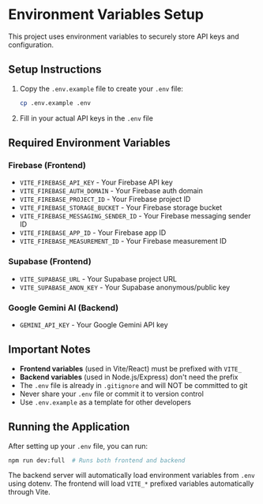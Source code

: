 # Environment Variables Setup

This project uses environment variables to securely store API keys and configuration.

## Setup Instructions

1. Copy the `.env.example` file to create your `.env` file:
   ```bash
   cp .env.example .env
   ```

2. Fill in your actual API keys in the `.env` file

## Required Environment Variables

### Firebase (Frontend)
- `VITE_FIREBASE_API_KEY` - Your Firebase API key
- `VITE_FIREBASE_AUTH_DOMAIN` - Your Firebase auth domain
- `VITE_FIREBASE_PROJECT_ID` - Your Firebase project ID
- `VITE_FIREBASE_STORAGE_BUCKET` - Your Firebase storage bucket
- `VITE_FIREBASE_MESSAGING_SENDER_ID` - Your Firebase messaging sender ID
- `VITE_FIREBASE_APP_ID` - Your Firebase app ID
- `VITE_FIREBASE_MEASUREMENT_ID` - Your Firebase measurement ID

### Supabase (Frontend)
- `VITE_SUPABASE_URL` - Your Supabase project URL
- `VITE_SUPABASE_ANON_KEY` - Your Supabase anonymous/public key

### Google Gemini AI (Backend)
- `GEMINI_API_KEY` - Your Google Gemini API key

## Important Notes

- **Frontend variables** (used in Vite/React) must be prefixed with `VITE_`
- **Backend variables** (used in Node.js/Express) don't need the prefix
- The `.env` file is already in `.gitignore` and will NOT be committed to git
- Never share your `.env` file or commit it to version control
- Use `.env.example` as a template for other developers

## Running the Application

After setting up your `.env` file, you can run:
```bash
npm run dev:full  # Runs both frontend and backend
```

The backend server will automatically load environment variables from `.env` using dotenv.
The frontend will load `VITE_*` prefixed variables automatically through Vite.
